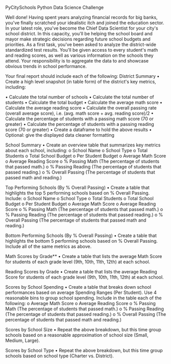 PyCitySchools Python Data Science Challenge
 
Well done! Having spent years analyzing financial records for big banks, you've finally scratched your idealistic itch and joined the education sector. In your latest role, you've become the Chief Data Scientist for your city's school district. In this capacity, you'll be helping the school board and mayor make strategic decisions regarding future school budgets and priorities.
As a first task, you've been asked to analyze the district-wide standardized test results. You'll be given access to every student's math and reading scores, as well as various information on the schools they attend. Your responsibility is to aggregate the data to and showcase obvious trends in school performance.

Your final report should include each of the following:
District Summary
•	Create a high level snapshot (in table form) of the district's key metrics, including:

•	Calculate the total number of schools
•	Calculate the total number of students
•	Calculate the total budget
•	Calculate the average math score
•	Calculate the average reading score
•	Calculate the overall passing rate (overall average score), i.e. (avg. math score + avg. reading score)/2
•	Calculate the percentage of students with a passing math score (70 or greater)
•	Calculate the percentage of students with a passing reading score (70 or greater)
•	Create a dataframe to hold the above results
•	Optional: give the displayed data cleaner formatting

School Summary
•	Create an overview table that summarizes key metrics about each school, including:
o	School Name
o	School Type
o	Total Students
o	Total School Budget
o	Per Student Budget
o	Average Math Score
o	Average Reading Score
o	% Passing Math (The percentage of students that passed math.)
o	% Passing Reading (The percentage of students that passed reading.)
o	% Overall Passing (The percentage of students that passed math and reading.)

Top Performing Schools (By % Overall Passing)
•	Create a table that highlights the top 5 performing schools based on % Overall Passing. Include:
o	School Name
o	School Type
o	Total Students
o	Total School Budget
o	Per Student Budget
o	Average Math Score
o	Average Reading Score
o	% Passing Math (The percentage of students that passed math.)
o	% Passing Reading (The percentage of students that passed reading.)
o	% Overall Passing (The percentage of students that passed math and reading.)

Bottom Performing Schools (By % Overall Passing)
•	Create a table that highlights the bottom 5 performing schools based on % Overall Passing. Include all of the same metrics as above.

Math Scores by Grade**
•	Create a table that lists the average Math Score for students of each grade level (9th, 10th, 11th, 12th) at each school.

Reading Scores by Grade
•	Create a table that lists the average Reading Score for students of each grade level (9th, 10th, 11th, 12th) at each school.

Scores by School Spending
•	Create a table that breaks down school performances based on average Spending Ranges (Per Student). Use 4 reasonable bins to group school spending. Include in the table each of the following:
o	Average Math Score
o	Average Reading Score
o	% Passing Math (The percentage of students that passed math.)
o	% Passing Reading (The percentage of students that passed reading.)
o	% Overall Passing (The percentage of students that passed math and reading.)

Scores by School Size
•	Repeat the above breakdown, but this time group schools based on a reasonable approximation of school size (Small, Medium, Large).

Scores by School Type
•	Repeat the above breakdown, but this time group schools based on school type (Charter vs. District).




